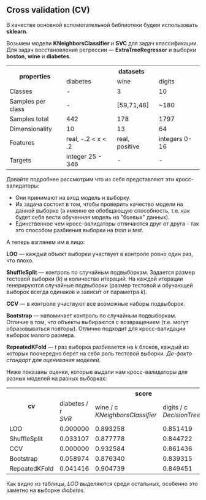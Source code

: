 ## Cross validation (CV)

В качестве основной вспомогательной библиотеки будем использовать **sklearn**.

Возьмем модели **KNeighborsClassifier** и  **SVC** для задач классификации. Для задач восстановления регрессии &mdash; **ExtraTreeRegressor** и выборки **boston**, **wine** и **diabetes**.
 
<table>
    <tr>
        <th rowspan="2">properties
        </th>
        <th colspan="3">datasets</th>
    </tr>
    <tr>
        <td>diabetes
        </td>
        <td>wine
        </td>
        <td>digits
        </td>  
    </tr>
    <tr>
        <td>Classes
        </td>
        <td>-
        </td>
        <td>3
        </td>
        <td>10
        </td>
    </tr>
    <tr>
        <td>Samples per class
        </td>
        <td>-
        </td>
        <td>[59,71,48]
        </td>
        <td>~180
        </td>
    </tr>
    <tr>
        <td>Samples total
        </td>
        <td>442
        </td>
        <td>178
        </td>
        <td>1797
        </td>
    </tr>
    <tr>
        <td>Dimensionality
        </td>
        <td>10
        </td>
        <td>13
        </td>
        <td>64
        </td>
    </tr>
    <tr>
        <td>Features
        </td>
        <td>real, -.2 < x < .2
        </td>
        <td>real, positive
        </td>
        <td>integers 0-16
        </td>
    </tr>
    </tr>
    <tr>
        <td>Targets
        </td>
        <td>integer 25 - 346
        </td>
        <td>-
        </td>
        <td>-
        </td>
    </tr>
</table>

Давайте подробнее рассмотрим что из себя представляют эти кросс-валидаторы:

* Они принимают на вход модель и выборку. 
* Их задача состоит в том, чтобы проверить качество модели на данной выборке (а именно ее обобщающую способность, т.е. как будет себя вести обученная модель на "боевых" данных). 
* Единственное чем кросс-валидаторы отличаются друг от друга - так это способом разбиения выборки на *train* и *test*.

А теперь взглянем им в лицо:

**LOO** &mdash; каждый объект выборки участвует в контроле ровно один раз, что плохо.

**ShuffleSplit** &mdash; контроль по случайным подвыборкам. Задается размер тестовой выборки (*k*) и количество итераций. На каждой итерации генерируются случайные подвыборки (размер тестовой и обучающей выборок всегда одинаков и зависит от параметра *k*).

**CCV** &mdash; в контроле участвуют все возможные наборы подвыборок.

**Bootstrap** &mdash; напоминает контроль по случайным подвыборкам. Отличие в том, что объекты выбираются с возвращением (т.е. могут образовываться повторы). Отлично подходит для кросс-валидации выборок малого размера.

**RepeatedKFold** &mdash; *t* раз выборка разбивается на *k* блоков, каждый из которых поочередно берет на себя роль тестовой выборки. *Де-факто стандарт для оценивания моделей.*

Ниже показаны оценки, которые выдали нам кросс-валидаторы для разных моделей на разных выборках:

<table>
    <tr>
        <th rowspan="2">cv
        </th>
        <th colspan="3">score</th>
    </tr>
    <tr>
        <td>diabetes / r <br> <i>SVR</i>
        </td>
        <td>wine / c <br> <i>KNeighborsClassifier</i>
        </td>
        <td>digits / c <br> <i>DecisionTreeClassifier</i>
        </td>  
    </tr>
    <tr>
        <td>LOO
        </td>
        <td>0.000000
        </td>
        <td>0.893258
        </td>
        <td>0.851419
        </td>
    </tr>
    <tr>
        <td>ShuffleSplit
        </td>
        <td>0.033107
        </td>
        <td>0.877778
        </td>
        <td>0.844722
        </td>
    </tr>
    <tr>
        <td>CCV
        </td>
        <td>0.000000
        </td>
        <td>0.932584
        </td>
        <td>0.861436
        </td>
    </tr>
    <tr>
        <td>Bootstrap
        </td>
        <td>0.058974
        </td>
        <td>0.876340
        </td>
        <td>0.839315
        </td>
    </tr>
    <tr>
        <td>RepeatedKFold
        </td>
        <td>0.041416
        </td>
        <td>0.904739
        </td>
        <td>0.849451
        </td>
    </tr>
</table>

Как видно из таблицы, *LOO* выделяются среди остальных, особенно это заметно на выборке *diabetes*.
